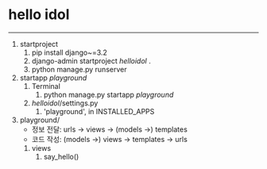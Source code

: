 # hello idol

---
1. startproject
   1. pip install django~=3.2
   2. django-admin startproject _helloidol_ .
   3. python manage.py runserver
2. startapp _playground_
   1. Terminal
      1. python manage.py startapp _playground_
   2. _helloidol_/settings.py
      1. 'playground', in INSTALLED_APPS
3. playground/
   - 정보 전달: urls -> views -> (models ->) templates
   - 코드 작성: (models ->) views -> templates -> urls
   1. views
      1. say_hello()